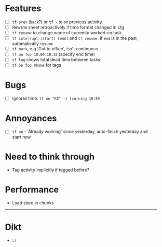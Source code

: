 # Features
- [ ] `tf prev` (`back`?) or `tf -` to `on` previous activity
- [ ] Rewrite sheet retroactively if time format changed in cfg
- [ ] `tf rename` to change name of currently worked-on task
- [ ] `tf interrupt [start] [end]` and `tf resume`. if `end` is in the past, automatically `resume`
- [ ] `tf mark`, e.g 'Got to office', isn't continuous
- [ ] `tf on foo 10:00 10:15` (specify end time)
- [ ] `tf log` shows total dead time between tasks 
- [ ] `tf on foo @home` for tags

# Bugs
- [ ] Ignores time: `tf on "K8" -t learning 16:50`

# Annoyances
- [ ] `tf on` - 'Already working' since yesterday, auto-finish yesterday and start now

# Need to think through
- Tag activity implicitly if tagged before?

# Performance
- Load store in chunks

---

# Dikt
- [ ] 